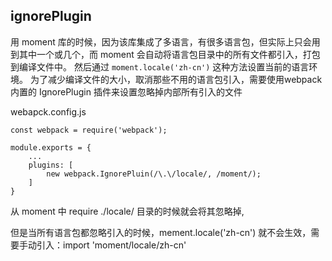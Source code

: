 ## ignorePlugin

用 moment 库的时候，因为该库集成了多语言，有很多语言包，但实际上只会用到其中一个或几个，而 moment 会自动将语言包目录中的所有文件都引入，打包到编译文件中。
然后通过 ``` moment.locale('zh-cn') ``` 这种方法设置当前的语言环境。
为了减少编译文件的大小，取消那些不用的语言包引入，需要使用webpack内置的 IgnorePlugin 插件来设置忽略掉内部所有引入的文件

webapck.config.js
```
const webpack = require('webpack');

module.exports = {
	...
	plugins: [
		new webpack.IgnorePluin(/\.\/locale/, /moment/);
	]
}
```

从 moment 中 require ./locale/ 目录的时候就会将其忽略掉,

但是当所有语言包都忽略引入的时候，mement.locale('zh-cn') 就不会生效，需要手动引入：import 'moment/locale/zh-cn'
